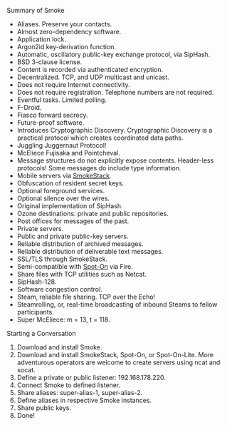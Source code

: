 Summary of Smoke

<ul>
<li>Aliases. Preserve your contacts.</li>
<li>Almost zero-dependency software.</li>
<li>Application lock.</li>
<li>Argon2id key-derivation function.</li>
<li>Automatic, oscillatory public-key exchange protocol, via SipHash.</li>
<li>BSD 3-clause license.</li>
<li>Content is recorded via authenticated encryption.</li>
<li>Decentralized. TCP, and UDP multicast and unicast.</li>
<li>Does not require Internet connectivity.</li>
<li>Does not require registration. Telephone numbers are not required.</li>
<li>Eventful tasks. Limited polling.</li>
<li>F-Droid.</li>
<li>Fiasco forward secrecy.</li>
<li>Future-proof software.</li>
<li>Introduces Cryptographic Discovery. Cryptographic Discovery is a practical protocol which creates coordinated data paths.</li>
<li>Juggling Juggernaut Protocol!</li>
<li>McEliece Fujisaka and Pointcheval.</li>
<li>Message structures do not explicitly expose contents. Header-less protocols! Some messages do include type information.</li>
<li>Mobile servers via <a href="https://github.com/textbrowser/smokestack">SmokeStack</a>.</li>
<li>Obfuscation of resident secret keys.</li>
<li>Optional foreground services.</li>
<li>Optional silence over the wires.</li>
<li>Original implementation of SipHash.</li>
<li>Ozone destinations: private and public repositories.</li>
<li>Post offices for messages of the past.</li>
<li>Private servers.</li>
<li>Public and private public-key servers.</li>
<li>Reliable distribution of archived messages.</li>
<li>Reliable distribution of deliverable text messages.</li>
<li>SSL/TLS through SmokeStack.</li>
<li>Semi-compatible with <a href="https://github.com/textbrowser/spot-on">Spot-On</a> via Fire.</li>
<li>Share files with TCP utilities such as Netcat.</li>
<li>SipHash-128.</li>
<li>Software congestion control.</li>
<li>Steam, reliable file sharing. TCP over the Echo!</li>
<li>Steamrolling, or, real-time broadcasting of inbound Steams to fellow participants.</li>
<li>Super McEliece: m = 13, t = 118.</li>
</ul>

Starting a Conversation

<ol>
<li>Download and install Smoke.</li>
<li>Download and install SmokeStack, Spot-On, or Spot-On-Lite. More adventurous operators are welcome to create servers using ncat and socat.</li>
<li>Define a private or public listener: 192.168.178.220.</li>
<li>Connect Smoke to defined listener.</li>
<li>Share aliases: super-alias-1, super-alias-2.</li>
<li>Define aliases in respective Smoke instances.</li>
<li>Share public keys.</li>
<li>Done!</li>
</ol>
